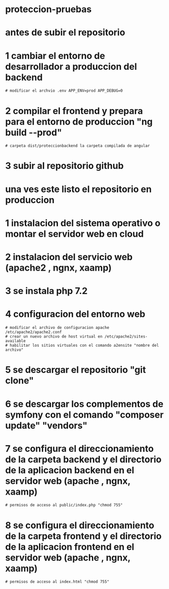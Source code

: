 # proteccion-pruebas

# antes de subir el repositorio

# 1 cambiar el entorno de desarrollador a produccion del backend
    # modificar el archvio .env APP_ENV=prod APP_DEBUG=0

# 2 compilar el frontend y prepara para el entorno de produccion "ng build --prod"
    # carpeta dist/proteccionbackend la carpeta compilada de angular

# 3 subir al repositorio github

# una ves este listo el repositorio en produccion

# 1 instalacion del sistema operativo o montar el servidor web en cloud

# 2 instalacion del servicio web (apache2 , ngnx, xaamp)

# 3 se instala php 7.2

# 4 configuracion del entorno web
    # modificar el archivo de configuracion apache /etc/apache2/apache2.conf
    # crear un nuevo archivo de host virtual en /etc/apache2/sites-available
    # habilitar los sitios virtuales con el comando a2ensite "nombre del archivo"
# 5 se descargar el repositorio "git clone"

# 6 se descargar los complementos de symfony con el comando "composer update" "vendors"

# 7 se configura el direccionamiento de la carpeta backend y el directorio de la aplicacion backend en el servidor web (apache , ngnx, xaamp)
    # permisos de acceso al public/index.php "chmod 755"

# 8 se configura el direccionamiento de la carpeta frontend y el directorio de la aplicacion frontend en el servidor web (apache , ngnx, xaamp)
    # permisos de acceso al index.html "chmod 755"
